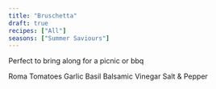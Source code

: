 ```yaml
---
title: "Bruschetta"
draft: true
recipes: ["All"]
seasons: ["Summer Saviours"]
---
```


Perfect to bring along for a picnic or bbq

Roma Tomatoes
Garlic
Basil
Balsamic Vinegar
Salt & Pepper